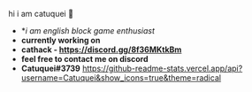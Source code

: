 hi i am catuquei 👋
- **i am english block game enthusiast*
- **currently working on**
- **cathack - https://discord.gg/8f36MKtkBm**
- **feel free to contact me on discord**
- **Catuquei#3739**
https://github-readme-stats.vercel.app/api?username=Catuquei&show_icons=true&theme=radical
